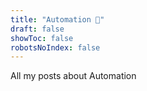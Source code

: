 ```yaml
---
title: "Automation 🤖"
draft: false
showToc: false
robotsNoIndex: false
---
```


All my posts about Automation